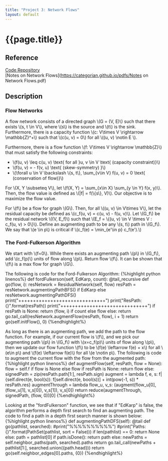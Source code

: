```yaml
---
title: "Project 3: Network Flows"
layout: default
---
```

<h1>{{page.title}}</h1>

<h2>Reference</h2>

<a href = "https://github.com/CategorIAN/CSCI_532_HW3">Code Repository</a>\
[Notes on Network Flows](https://categorian.github.io/pdfs/Notes on Network Flows.pdf)

<h2>Description</h2>
<h3>Flow Networks</h3>
<p>
A flow network consists of a directed graph \(G = (V, E)\) such that there exists \(s, t \in V\), where \(s\) is the source and \(t\) is the sink. Furthermore, there is a capacity function \(c: V\times V \rightarrow \mathbb{Z}^+\) such that \(c(u, v) = 0\) for all \((u, v) \notin E \).
</p>

<p>
Furthermore, there is a flow function \(f: V\times V \rightarrow \mathbb{Z}\) that must satisfy the following constraints:
<ul>
<li> \(f(u, v) \leq c(u, v) \text{ for all }u, v \in V \text{ (capacity constraint)}\) </li>
<li> \(f(u, v) = - f(v, u) \text{ (skew-symmetry) }\) </li>
<li> \(\forall u \in V \backslash \{s, t\}, \sum_{v\in V} f(u, v) = 0 \text{ (conservation of flow)}\) </li>
</ul>
</p>

<p>
For \(X, Y \subseteq V\), let \(f(X, Y) = \sum_{x\in X} \sum_{y \in Y} f(x, y)\). Then, the flow value is defined as \(|f| = f(\{s\}, V)\). Our objective is to maximize the flow value. 
</p>

<p>
For \(f\) be a flow for graph \(G\). Then, for all \((u, v) \in V\times V\), let the residual capacity be defined as \(c_f(u, v) = c(u, v) - f(u, v)\). Let \(G_f\) be the residual network \((V, E_f)\) such that \(E_f = \{(u, v) \in V \times V : c_f(u, v) > 0\}\). Define an augmenting path to be any \(s, t\) path in \(G_f\). We say that \(e \in p\) is critical if \(c_f(e) = \min_{e'\in p} c_f(e').\)
</p>

<h3>The Ford-Fulkerson Algorithm</h3>
<p>
We start with \(f=0\). While there exists an augmenting path \(p\) in \(G_f\), add \(c_f(p)\) units of flow along \(p\). Return flow \(f\). It can be shown that \(f\) is a max flow for graph \(G\).
</p>

<p>The following is code for the Ford-Fulkerson Algorithm:
{%highlight python linenos%}
def fordFulkerson(self, EdKarp, count):
  @tail_recursive
  def go(flow, i):
      resNetwork = ResidualNetwork(self, flow)
      resPath = resNetwork.augmentingPathBFS() if EdKarp else resNetwork.augmentingPathDFS()
      print("++++++++++++++++++++++++++++++")
      print("ResPath: {}".format(resPath))
      print("++++++++++++++++++++++++++++++")
      if resPath is None:
          return (flow, i) if count else flow
      else:
          return go.tail_call(resNetwork.augmentFlow(resPath, flow), i + 1)
  return go(self.initFlow(), 0)
{%endhighlight%}
</p>

<p>
As long as there is an augmenting path, we add the path to the flow function. For example, if our current flow is \(f\), and we pick our augmenting path \(p\) in \(G_f\) with \(x=c_f(p)\) units of flow along \(p\), then we update our flow function \(f\) to be \(f(e) \leftarrow f(e) + x\) for all \(e\in p\) and \(f(e) \leftarrow f(e)\) for all \(e \notin p\). The following is code to augment the current flow with the flow from the augmented path:
{%highlight python linenos%}
def augmentFlow(self, resPath, flow = None):
  flow = self.f if flow is None else flow
  if resPath is None:
      return flow
  else:
      signedPath = zip(resPath.path[1:], resPath.sign)
      augment = lambda f, e, s: f|{self.direct(e, bool(s)): f[self.direct(e, bool(s))] + int(pow(-1, s)) * resPath.res}
      augmentThrough = lambda flow_u, v_s: (augment(flow_u[0], (flow_u[1], v_s[0]), v_s[1]), v_s[0])
      return reduce(augmentThrough, signedPath, (flow, 0))[0]
{%endhighlight%}
</p>

<p>
Looking at the "fordFulkerson" function, we see that if "EdKarp" is false, the algorithm performs a depth first search to find an augmenting path. The code to find a path in a depth first search manner is shown below:
{%highlight python linenos%}
def augmentingPathDFS(self):
  @tail
  def go(pathlist, searched):
      #print("%%%%%%%%%%")
      #print("Paths: {}".format(PathSet(pathlist, sort = False)))
      if len(pathlist) == 0:
          return None
      else:
          path = pathlist[0]
          if path.isDone():
              return path
          else:
              newPaths = self.neighbor_paths(path, searched).paths
              return go.tail_call(newPaths + pathlist[1:], searched.union({path.head}))
  return go(self.neighbor_edges[0].paths, {0})
{%endhighlight%}
</p>

